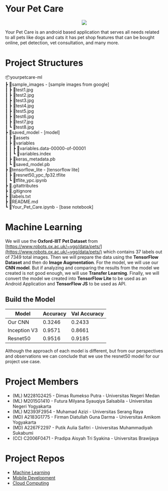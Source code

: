 # Your Pet Care

<p align="center"><img src="https://drive.google.com/uc?export=view&id=1CmBzLhC8ljjB2jcjmYOb2vUIMDb2SQEA"/></p>

Your Pet Care is an android based application that serves all needs related to all pets like dogs and cats it has pet shop features that can be bought online, pet detection, vet consultation, and many more.

# Project Structures

📦yourpetcare-ml <br/>
┣ 📂sample_images - [sample images from google]<br/>
┃ ┣ 📜test1.jpg <br/>
┃ ┣ 📜test2.jpg <br/>
┃ ┣ 📜test3.jpg <br/>
┃ ┣ 📜test4.jpg <br/>
┃ ┣ 📜test5.jpg <br/>
┃ ┣ 📜test6.jpg <br/>
┃ ┣ 📜test7.jpg <br/>
┃ ┗ 📜test8.jpg <br/>
┣ 📂saved_model - [model]<br/>
┃ ┣ 📂assets <br/>
┃ ┣ 📂variables <br/>
┃ ┃ ┣ 📜variables.data-00000-of-00001 <br/>
┃ ┃ ┗ 📜variables.index <br/>
┃ ┣ 📜keras_metadata.pb <br/>
┃ ┗ 📜saved_model.pb <br/>
┣ 📂tensorflow_lite - [tensorflow lite] <br/>
┃ ┣ 📜resnet50_ypc_fp32.tflite <br/>
┃ ┗ 📜tflite_ypc.ipynb <br/>
┣ 📜.gitattributes <br/>
┣ 📜.gitignore <br/>
┣ 📜labels.txt <br/>
┣ 📜README.md <br/>
┗ 📜Your_Pet_Care.ipynb - [base notebook] <br/>

# Machine Learning

We will use the **Oxford-IIIT Pet Dataset** from [https://www.robots.ox.ac.uk/~vgg/data/pets/](https://www.robots.ox.ac.uk/~vgg/data/pets/) which contains 37 labels out of 7349 total images. Then we will prepare the data using the **TensorFlow Dataset** and then do **Image Augmentation**. For the model, we will use our **CNN model**. But if analyzing and comparing the results from the model we created is not good enough, we will use **Transfer Learning**. Finally, we will convert the model we created into **TensorFlow Lite** to be used as an Android Application and **TensorFlow JS** to be used as API.

## Build the Model

| Model        | Accuracy | Val Accuracy |
| ------------ | -------- | ------------ |
| Our CNN      | 0.3246   | 0.2433       |
| Inception V3 | 0.9571   | 0.8661       |
| Resnet50     | 0.9516   | 0.9185       |

Although the approach of each model is different, but from our perspectives and observations we can conclude that we use the resnet50 model for our project use case.

# Project Members

- (ML) M2281G2425 - Dimas Rumekso Putra - Universitas Negeri Medan
- (ML) M2015G1410 - Futura Milyana Syauqiya Salsabila - Universitas Negeri Yogyakarta
- (ML) M2393F2954 - Muhamad Azizi - Universitas Serang Raya
- (MD) A2183G1775 - Firman Diatullah Guna Darma - Universitas Amikom Yogyakarta
- (MD) A2267F2297 - Putik Aulia Safitri - Universitas Muhammadiyah Sukabumi
- (CC) C2006F0471 - Pradipa Aisyah Tri Syakina - Universitas Brawijaya

# Project Repos

- [Machine Learning](https://github.com/memelabela/yourpetcare-ml)
- [Mobile Development](https://github.com/vandarma27/yourpetcare-md)
- [Cloud Computing](https://github.com/pradipaaisyah/yourpetcare-cc)
